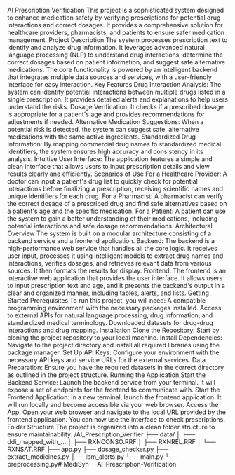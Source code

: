 AI Prescription Verification
This project is a sophisticated system designed to enhance medication safety by verifying
prescriptions for potential drug interactions and correct dosages. It provides a comprehensive
solution for healthcare providers, pharmacists, and patients to ensure safer medication
management.
Project Description
The system processes prescription text to identify and analyze drug information. It leverages
advanced natural language processing (NLP) to understand drug interactions, determine the correct
dosages based on patient information, and suggest safe alternative medications. The core
functionality is powered by an intelligent backend that integrates multiple data sources and services,
with a user-friendly interface for easy interaction.
Key Features
Drug Interaction Analysis: The system can identify potential interactions between multiple drugs
listed in a single prescription. It provides detailed alerts and explanations to help users understand
the risks.
Dosage Verification: It checks if a prescribed dosage is appropriate for a patient's age and provides
recommendations for adjustments if needed.
Alternative Medication Suggestions: When a potential risk is detected, the system can suggest safe,
alternative medications with the same active ingredients.
Standardized Drug Information: By mapping commercial drug names to standardized medical
identifiers, the system ensures high accuracy and consistency in its analysis.
Intuitive User Interface: The application features a simple and clean interface that allows users to
input prescription details and view results clearly and efficiently.
Scenarios of Use
For a Healthcare Provider: A doctor can input a patient's drug list to quickly check for potential
interactions before finalizing a prescription, receiving scientific names and unique identifiers for each
drug.
For a Pharmacist: A pharmacist can verify the correct dosage of a prescribed drug and find safe
alternatives based on a patient's age and the specific medication.
For a Patient: A patient can use the system to gain a better understanding of their medications,
including potential interactions and safe dosage recommendations.
Architectural Overview
The system is built on a modular architecture consisting of a backend service and a frontend
application.
Backend: The backend is a high-performance web service that handles all the core logic. It receives
user input, processes it using intelligent models to extract drug names and interactions, verifies
dosages, and retrieves relevant data from various sources. It then formats the results for display.
Frontend: The frontend is an interactive web application that provides the user interface. It allows
users to input prescription text and age, and it presents the backend's output in a clear and
organized manner, including tables, alerts, and lists.
Getting Started
Prerequisites
To run this project, you will need:
A compatible programming environment with the necessary packages installed.
Access to external APIs for natural language processing, drug information, and standardized medical
terminology.
Downloaded datasets for drug-drug interactions and drug mapping.
Installation
Clone the Repository: Start by cloning the project repository to your local machine.
Install Dependencies: Navigate to the project directory and install all required libraries using the
package manager.
Set Up API Keys: Configure your environment with the necessary API keys and service URLs for the
external services.
Data Preparation: Ensure you have the required datasets in the correct directory as outlined in the
project structure.
Running the Application
Start the Backend Service: Launch the backend service from your terminal. It will expose a set of
endpoints for the frontend to communicate with.
Start the Frontend Application: In a new terminal, launch the frontend application. It will run locally
and become accessible via your web browser.
Access the App: Open your web browser and navigate to the local URL provided by the frontend
application. You can now use the interface to check prescriptions.
Folder Structure
The project is organized into a clean folder structure to ensure maintainability:
/AI_Prescription_Verifier
├── data/
│ ├── ddi_mapped_with_...
│ ├── RXNCONSO.RRF
│ ├── RXNREL.RRF
│ └── RXNSAT.RRF
├── app.py
├── dosage_checker.py
├── extract_medicines.py
├── ibm_alerts.py
└── main.py
└── preprocessing.py#   M e d i S y n - - - A I - P r e s c r i p t i o n - V e r i f i c a t i o n  
 